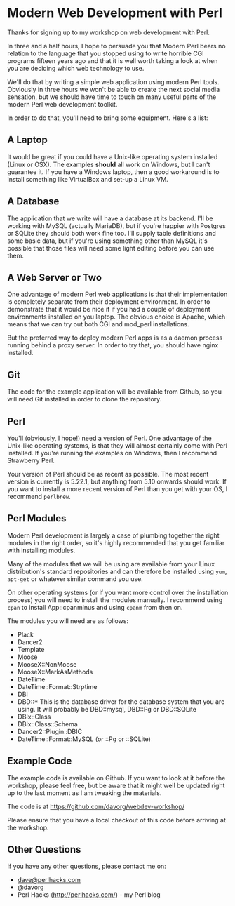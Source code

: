 # Modern Web Development with Perl

Thanks for signing up to my workshop on web development with Perl.

In three and a half hours, I hope to persuade you that Modern Perl
bears no relation to the language that you stopped using to write
horrible CGI programs fifteen years ago and that it is well worth
taking a look at when you are deciding which web technology to use.

We'll do that by writing a simple web application using modern Perl
tools. Obviously in three hours we won't be able to create the next
social media sensation, but we should have time to touch on many
useful parts of the modern Perl web development toolkit.

In order to do that, you'll need to bring some equipment. Here's a list:

## A Laptop

It would be great if you could have a Unix-like operating system
installed (Linux or OSX). The examples **should** all work on Windows,
but I can't guarantee it. If you have a Windows laptop, then a good
workaround is to install something like VirtualBox and set-up a Linux
VM. 

## A Database

The application that we write will have a database at its backend.
I'll be working with MySQL (actually MariaDB), but if you're happier
with Postgres or SQLite they should both work fine too. I'll supply
table definitions and some basic data, but if you're using something
other than MySQL it's possible that those files will need some light
editing before you can use them.

## A Web Server or Two

One advantage of modern Perl web applications is that their
implementation is completely separate from their deployment
environment. In order to demonstrate that it would be nice if if you
had a couple of deployment environments installed on you laptop. The
obvious choice is Apache, which means that we can try out both CGI and
mod_perl installations.

But the preferred way to deploy modern Perl apps is as a daemon
process running behind a proxy server. In order to try that, you
should have nginx installed.

## Git

The code for the example application will be available from Github, so
you will need Git installed in order to clone the repository.

## Perl

You'll (obviously, I hope!) need a version of Perl. One advantage of
the Unix-like operating systems, is that they will almost certainly
come with Perl installed. If you're running the examples on Windows,
then I recommend Strawberry Perl.

Your version of Perl should be as recent as possible. The most recent
version is currently is 5.22.1, but anything from 5.10 onwards should
work. If you want to install a more recent version of Perl than you
get with your OS, I recommend `perlbrew`.

## Perl Modules

Modern Perl development is largely a case of plumbing together the
right modules in the right order, so it's highly recommended that you
get familiar with installing modules.

Many of the modules that we will be using are available from your
Linux distribution's standard repositories and can therefore be
installed using `yum`, `apt-get` or whatever similar command you use.

On other operating systems (or if you want more control over the
installation process) you will need to install the modules manually. I
recommend using `cpan` to install App::cpanminus and using `cpanm`
from then on.

The modules you will need are as follows:

* Plack
* Dancer2
* Template
* Moose
* MooseX::NonMoose
* MooseX::MarkAsMethods
* DateTime
* DateTime::Format::Strptime
* DBI
* DBD::*
  This is the database driver for the database system that you are
  using. It will probably be DBD::mysql, DBD::Pg or DBD::SQLite
* DBIx::Class
* DBIx::Class::Schema
* Dancer2::Plugin::DBIC
* DateTime::Format::MySQL (or ::Pg or ::SQLite)

## Example Code

The example code is available on Github. If you want to look at it
before the workshop, please feel free, but be aware that it might well
be updated right up to the last moment as I am tweaking the materials.

The code is at https://github.com/davorg/webdev-workshop/

Please ensure that you have a local checkout of this code before
arriving at the workshop.

## Other Questions

If you have any other questions, please contact me on:

* dave@perlhacks.com
* @davorg
* Perl Hacks (http://perlhacks.com/) - my Perl blog
